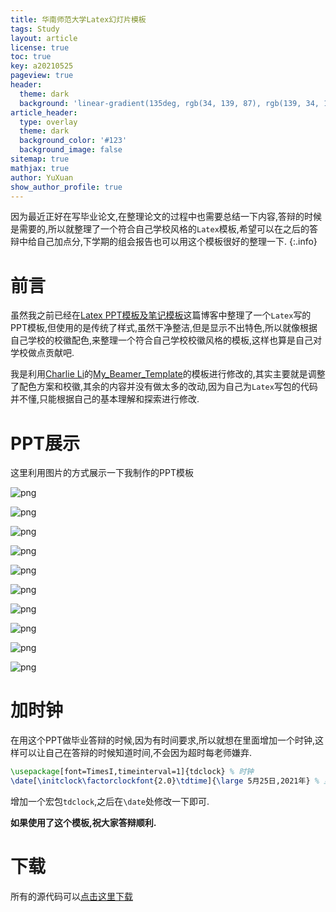 ```yaml
---
title: 华南师范大学Latex幻灯片模板
tags: Study 
layout: article
license: true
toc: true
key: a20210525
pageview: true
header:
  theme: dark
  background: 'linear-gradient(135deg, rgb(34, 139, 87), rgb(139, 34, 139))'
article_header:
  type: overlay
  theme: dark
  background_color: '#123'
  background_image: false
sitemap: true
mathjax: true
author: YuXuan
show_author_profile: true
---
```

因为最近正好在写毕业论文,在整理论文的过程中也需要总结一下内容,答辩的时候是需要的,所以就整理了一个符合自己学校风格的`Latex`模板,希望可以在之后的答辩中给自己加点分,下学期的组会报告也可以用这个模板很好的整理一下.
{:.info}
<!--more-->
# 前言
虽然我之前已经在[Latex PPT模板及笔记模板](https://yxli8023.github.io/2020/12/28/note-ppt.html)这篇博客中整理了一个`Latex`写的PPT模板,但使用的是传统了样式,虽然干净整洁,但是显示不出特色,所以就像根据自己学校的校徽配色,来整理一个符合自己学校校徽风格的模板,这样也算是自己对学校做点贡献吧.

我是利用[Charlie Li](https://github.com/CharlieLeee)的[My_Beamer_Template](https://github.com/CharlieLeee/My_Beamer_Template)的模板进行修改的,其实主要就是调整了配色方案和校徽,其余的内容并没有做太多的改动,因为自己为`Latex`写包的代码并不懂,只能根据自己的基本理解和探索进行修改.

# PPT展示
这里利用图片的方式展示一下我制作的PPT模板

![png](/assets/images/latex/beamer_Page1.png)

![png](/assets/images/latex/beamer_Page2.png)

![png](/assets/images/latex/beamer_Page3.png)

![png](/assets/images/latex/beamer_Page4.png)

![png](/assets/images/latex/beamer_Page5.png)

![png](/assets/images/latex/beamer_Page6.png)

![png](/assets/images/latex/beamer_Page7.png)

![png](/assets/images/latex/beamer_Page8.png)

![png](/assets/images/latex/beamer_Page9.png)

![png](/assets/images/latex/beamer_Page10.png)

# 加时钟
在用这个PPT做毕业答辩的时候,因为有时间要求,所以就想在里面增加一个时钟,这样可以让自己在答辩的时候知道时间,不会因为超时每老师嫌弃.
```latex
\usepackage[font=TimesI,timeinterval=1]{tdclock} % 时钟
\date[\initclock\factorclockfont{2.0}\tdtime]{\large 5月25日,2021年} % 显示当前时间
```
增加一个宏包`tdclock`,之后在`\date`处修改一下即可.

**如果使用了这个模板,祝大家答辩顺利.**

# 下载
所有的源代码可以[点击这里下载](/assets/pdf/beamer-model.zip)